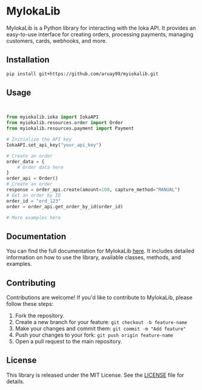 # MyIokaLib
MyIokaLib is a Python library for interacting with the Ioka API. It provides an easy-to-use interface for creating orders, processing payments, managing customers, cards, webhooks, and more.
## Installation

```markdown
pip install git+https://github.com/aruay99/myiokalib.git
```


## Usage

```python


from myiokalib.ioka import IokaAPI
from myiokalib.resources.order import Order
from myiokalib.resources.payment import Payment

# Initialize the API key
IokaAPI.set_api_key("your_api_key")

# Create an order
order_data = {
    # Order data here
}
order_api = Order()
# Create an order
response = order_api.create(amount=100, capture_method="MANUAL")
# Get an order by ID
order_id = "ord_123"
order = order_api.get_order_by_id(order_id)

# More examples here
```

## Documentation

You can find the full documentation for MyIokaLib [here](DOCUMENTATION.md). It includes detailed information on how to use the library, available classes, methods, and examples.

## Contributing

Contributions are welcome! If you'd like to contribute to MyIokaLib, please follow these steps:

1. Fork the repository.
2. Create a new branch for your feature: `git checkout -b feature-name`
3. Make your changes and commit them: `git commit -m "Add feature"`
4. Push your changes to your fork: `git push origin feature-name`
5. Open a pull request to the main repository.

## License

This library is released under the MIT License. See the [LICENSE](LICENSE) file for details.
